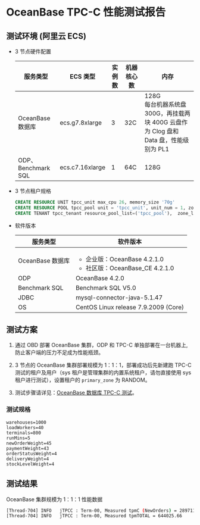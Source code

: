 # OceanBase TPC-C 性能测试报告

## 测试环境 (阿里云 ECS)

* 3 节点硬件配置  

    | 服务类型 | ECS 类型 | 实例数 | 机器核心数 | 内存 |
    | --- | --- | --- | --- | --- |
    | OceanBase 数据库 | ecs.g7.8xlarge | 3 | 32C | 128G <br>每台机器系统盘 300G，再挂载两块 400G 云盘作为 Clog 盘和 Data 盘，性能级别为 PL1|
    | ODP、Benchmark SQL | ecs.c7.16xlarge | 1 | 64C | 128G |

* 3 节点租户规格

    ```sql
    CREATE RESOURCE UNIT tpcc_unit max_cpu 26, memory_size '70g'
    CREATE RESOURCE POOL tpcc_pool unit = 'tpcc_unit', unit_num = 1, zone_list=('zone1','zone2','zone3');
    CREATE TENANT tpcc_tenant resource_pool_list=('tpcc_pool'),  zone_list('zone1', 'zone2', 'zone3'), primary_zone=RANDOM, locality='F@zone1,F@zone2,F@zone3' set variables ob_compatibility_mode='mysql', ob_tcp_invited_nodes='%';
    ```

* 软件版本

    | 服务类型 | 软件版本 |
    | --- | --- |
    | OceanBase 数据库 | <ul><li>企业版：OceanBase 4.2.1.0</li><li>社区版：OceanBase_CE 4.2.1.0 </li></ul> |
    | ODP | OceanBase 4.2.0 |
    | Benchmark SQL | Benchmark SQL V5.0 |
    | JDBC | mysql-connector-java-5.1.47 |
    | OS | CentOS Linux release 7.9.2009 (Core) |

## 测试方案

1. 通过 OBD 部署 OceanBase 集群，ODP 和 TPC-C 单独部署在一台机器上, 防止客户端的压力不足成为性能瓶颈。

2. 3 节点的 OceanBase 集群部署规模为 1：1：1，部署成功后先新建跑 TPC-C 测试的租户及用户（sys 租户是管理集群的内置系统租户，请勿直接使用 sys 租户进行测试），设置租户的 `primary_zone` 为 RANDOM。

3. 测试步骤请详见：[OceanBase 数据库 TPC-C 测试](../1100.performance-test/500.run-the-tpc-c-benchmark-on-oceanbase-database.md)。

### 测试规格

```shell
warehouses=1000
loadWorkers=40
terminals=800
runMins=5
newOrderWeight=45
paymentWeight=43
orderStatusWeight=4
deliveryWeight=4
stockLevelWeight=4
```

## 测试结果

OceanBase 集群规模为 1：1：1 性能数据

```bash
[Thread-704] INFO   jTPCC : Term-00, Measured tpmC (NewOrders) = 289711.96
[Thread-704] INFO   jTPCC : Term-00, Measured tpmTOTAL = 644025.66
```
